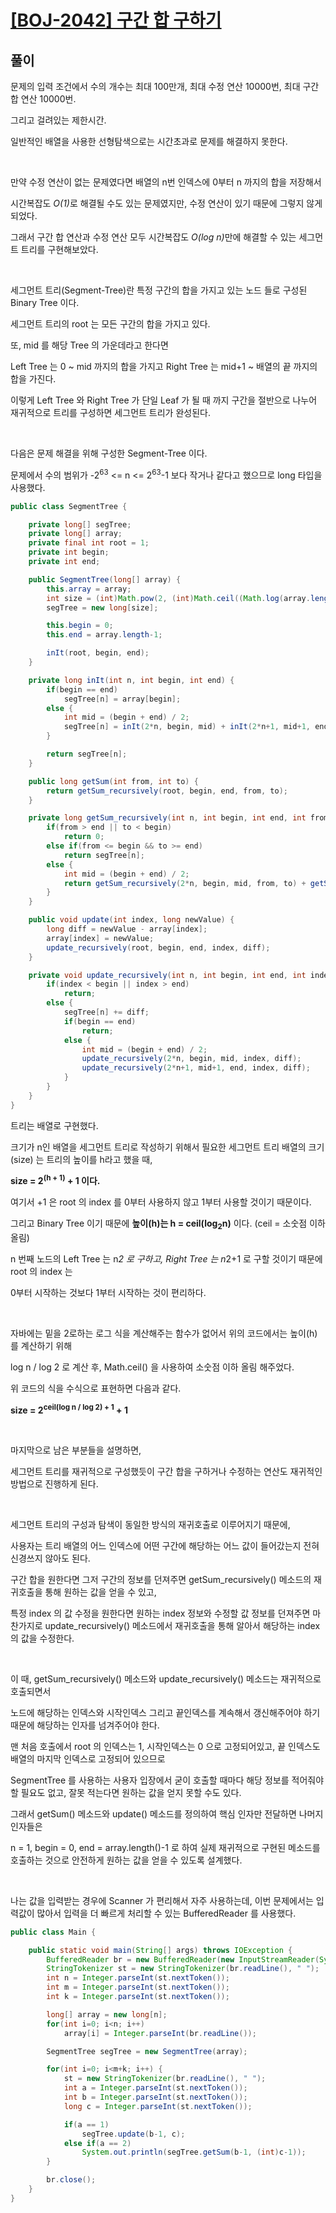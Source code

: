 # [[BOJ-2042] 구간 합 구하기](https://www.acmicpc.net/problem/2042)

## 풀이

문제의 입력 조건에서 수의 개수는 최대 100만개, 최대 수정 연산 10000번, 최대 구간 합 연산 10000번.

그리고 걸려있는 제한시간.

일반적인 배열을 사용한 선형탐색으로는 시간초과로 문제를 해결하지 못한다.

<br>

만약 수정 연산이 없는 문제였다면 배열의 n번 인덱스에 0부터 n 까지의 합을 저장해서

시간복잡도 <em>O(1)</em>로 해결될 수도 있는 문제였지만, 수정 연산이 있기 때문에 그렇지 않게 되었다.

그래서 구간 합 연산과 수정 연산 모두 시간복잡도 <em>O(log n)</em>만에 해결할 수 있는 세그먼트 트리를 구현해보았다.

<br>

세그먼트 트리(Segment-Tree)란 특정 구간의 합을 가지고 있는 노드 들로 구성된 Binary Tree 이다.

세그먼트 트리의 root 는 모든 구간의 합을 가지고 있다.

또, mid 를 해당 Tree 의 가운데라고 한다면

Left Tree 는 0 ~ mid 까지의 합을 가지고 Right Tree 는 mid+1 ~ 배열의 끝 까지의 합을 가진다.

이렇게 Left Tree 와 Right Tree 가 단일 Leaf 가 될 때 까지 구간을 절반으로 나누어 재귀적으로 트리를 구성하면 세그먼트 트리가 완성된다.

<br>

다음은 문제 해결을 위해 구성한 Segment-Tree 이다.

문제에서 수의 범위가 -2<sup>63</sup> <= n <= 2<sup>63</sup>-1 보다 작거나 같다고 했으므로 long 타입을 사용했다.

```java
public class SegmentTree {

    private long[] segTree;
    private long[] array;
    private final int root = 1;
    private int begin;
    private int end;

    public SegmentTree(long[] array) {
        this.array = array;
        int size = (int)Math.pow(2, (int)Math.ceil((Math.log(array.length)/Math.log(2)+1))) + 1;
        segTree = new long[size];

        this.begin = 0;
        this.end = array.length-1;

        inIt(root, begin, end);
    }

    private long inIt(int n, int begin, int end) {
        if(begin == end)
            segTree[n] = array[begin];
        else {
            int mid = (begin + end) / 2;
            segTree[n] = inIt(2*n, begin, mid) + inIt(2*n+1, mid+1, end);
        }

        return segTree[n];
    }

    public long getSum(int from, int to) {
        return getSum_recursively(root, begin, end, from, to);
    }

    private long getSum_recursively(int n, int begin, int end, int from, int to) {
        if(from > end || to < begin)
            return 0;
        else if(from <= begin && to >= end)
            return segTree[n];
        else {
            int mid = (begin + end) / 2;
            return getSum_recursively(2*n, begin, mid, from, to) + getSum_recursively(2*n+1, mid+1, end, from, to);
        }
    }

    public void update(int index, long newValue) {
        long diff = newValue - array[index];
        array[index] = newValue;
        update_recursively(root, begin, end, index, diff);
    }

    private void update_recursively(int n, int begin, int end, int index, long diff) {
        if(index < begin || index > end)
            return;
        else {
            segTree[n] += diff;
            if(begin == end)
                return;
            else {
                int mid = (begin + end) / 2;
                update_recursively(2*n, begin, mid, index, diff);
                update_recursively(2*n+1, mid+1, end, index, diff);
            }
        }
    }
}
```

트리는 배열로 구현했다.

크기가 n인 배열을 세그먼트 트리로 작성하기 위해서 필요한 세그먼트 트리 배열의 크기(size) 는 트리의 높이를 h라고 했을 때,

**size = 2<sup>(h + 1)</sup> + 1 이다.**

여기서 +1 은 root 의 index 를 0부터 사용하지 않고 1부터 사용할 것이기 때문이다.

그리고 Binary Tree 이기 때문에 **높이(h)는 h = ceil(log<sub>2</sub>n)** 이다. (ceil = 소숫점 이하 올림)

n 번째 노드의 Left Tree 는 n*2 로 구하고, Right Tree 는 n*2+1 로 구할 것이기 때문에 root 의 index 는

0부터 시작하는 것보다 1부터 시작하는 것이 편리하다.

<br>

자바에는 밑을 2로하는 로그 식을 계산해주는 함수가 없어서 위의 코드에서는 높이(h)를 계산하기 위해

log n / log 2 로 계산 후, Math.ceil() 을 사용하여 소숫점 이하 올림 해주었다.

위 코드의 식을 수식으로 표현하면 다음과 같다.

**size = 2<sup>ceil(log n / log 2) + 1</sup> + 1**

<br>

마지막으로 남은 부분들을 설명하면, 

세그먼트 트리를 재귀적으로 구성했듯이 구간 합을 구하거나 수정하는 연산도 재귀적인 방법으로 진행하게 된다. 

<br>

세그먼트 트리의 구성과 탐색이 동일한 방식의 재귀호출로 이루어지기 때문에,

사용자는 트리 배열의 어느 인덱스에 어떤 구간에 해당하는 어느 값이 들어갔는지 전혀 신경쓰지 않아도 된다.

구간 합을 원한다면 그저 구간의 정보를 던져주면 getSum_recursively() 메소드의 재귀호출을 통해 원하는 값을 얻을 수 있고,

특정 index 의 값 수정을 원한다면 원하는 index 정보와 수정할 값 정보를 던져주면 마찬가지로 update_recursively() 메소드에서 재귀호출을 통해 알아서 해당하는 index 의 값을 수정한다.

<br>

이 때, getSum_recursively() 메소드와 update_recursively() 메소드는 재귀적으로 호출되면서

노드에 해당하는 인덱스와 시작인덱스 그리고 끝인덱스를 계속해서 갱신해주어야 하기 때문에 해당하는 인자를 넘겨주어야 한다.

맨 처음 호출에서 root 의 인덱스는 1, 시작인덱스는 0 으로 고정되어있고, 끝 인덱스도 배열의 마지막 인덱스로 고정되어 있으므로

SegmentTree 를 사용하는 사용자 입장에서 굳이 호출할 때마다 해당 정보를 적어줘야 할 필요도 없고, 잘못 적는다면 원하는 값을 얻지 못할 수도 있다.

그래서 getSum() 메소드와 update() 메소드를 정의하여 핵심 인자만 전달하면 나머지 인자들은

n = 1, begin = 0, end = array.length()-1 로 하여 실제 재귀적으로 구현된 메소드를 호출하는 것으로 안전하게 원하는 값을 얻을 수 있도록 설계했다.

<br>

나는 값을 입력받는 경우에 Scanner 가 편리해서 자주 사용하는데, 이번 문제에서는 입력값이 많아서 입력을 더 빠르게 처리할 수 있는 BufferedReader 를 사용했다.

```java
public class Main {

    public static void main(String[] args) throws IOException {
        BufferedReader br = new BufferedReader(new InputStreamReader(System.in));
        StringTokenizer st = new StringTokenizer(br.readLine(), " ");
        int n = Integer.parseInt(st.nextToken());
        int m = Integer.parseInt(st.nextToken());
        int k = Integer.parseInt(st.nextToken());

        long[] array = new long[n];
        for(int i=0; i<n; i++)
            array[i] = Integer.parseInt(br.readLine());

        SegmentTree segTree = new SegmentTree(array);

        for(int i=0; i<m+k; i++) {
            st = new StringTokenizer(br.readLine(), " ");
            int a = Integer.parseInt(st.nextToken());
            int b = Integer.parseInt(st.nextToken());
            long c = Integer.parseInt(st.nextToken());

            if(a == 1)
                segTree.update(b-1, c);
            else if(a == 2)
                System.out.println(segTree.getSum(b-1, (int)c-1));
        }

        br.close();
    }
}
```
